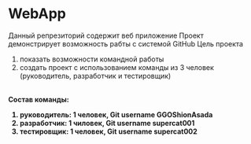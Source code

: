 # WebApp
Данный репрезиторий содержит веб приложение
Проект демонстрирует возможность рабты с системой GitHub
Цель проекта
<ol>
  <li>показать возможности командной работы
  <li>создать проект с использованием команды из 3 человек (руководитель, разработчик и тестировщик)
 </ol><br>
 <b>Состав команды:
  <ol>
    <li>руководитель: 1 человек, Git username GGOShionAsada
    <li>разработчик: 1 чиловек, Git username supercat001
    <li>тестировщик: 1 человек, Git username supercat002
    </ol>
